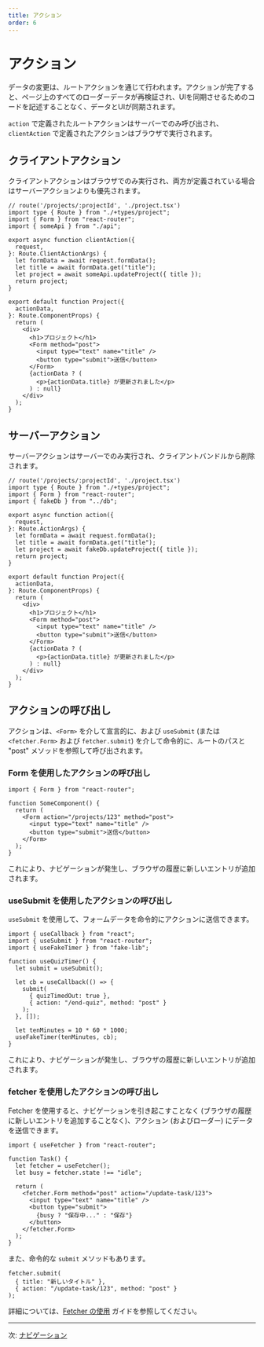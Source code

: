 ```yaml
---
title: アクション
order: 6
---
```


# アクション

データの変更は、ルートアクションを通じて行われます。アクションが完了すると、ページ上のすべてのローダーデータが再検証され、UIを同期させるためのコードを記述することなく、データとUIが同期されます。

`action` で定義されたルートアクションはサーバーでのみ呼び出され、`clientAction` で定義されたアクションはブラウザで実行されます。

## クライアントアクション

クライアントアクションはブラウザでのみ実行され、両方が定義されている場合はサーバーアクションよりも優先されます。

```tsx filename=app/project.tsx
// route('/projects/:projectId', './project.tsx')
import type { Route } from "./+types/project";
import { Form } from "react-router";
import { someApi } from "./api";

export async function clientAction({
  request,
}: Route.ClientActionArgs) {
  let formData = await request.formData();
  let title = await formData.get("title");
  let project = await someApi.updateProject({ title });
  return project;
}

export default function Project({
  actionData,
}: Route.ComponentProps) {
  return (
    <div>
      <h1>プロジェクト</h1>
      <Form method="post">
        <input type="text" name="title" />
        <button type="submit">送信</button>
      </Form>
      {actionData ? (
        <p>{actionData.title} が更新されました</p>
      ) : null}
    </div>
  );
}
```

## サーバーアクション

サーバーアクションはサーバーでのみ実行され、クライアントバンドルから削除されます。

```tsx filename=app/project.tsx
// route('/projects/:projectId', './project.tsx')
import type { Route } from "./+types/project";
import { Form } from "react-router";
import { fakeDb } from "../db";

export async function action({
  request,
}: Route.ActionArgs) {
  let formData = await request.formData();
  let title = await formData.get("title");
  let project = await fakeDb.updateProject({ title });
  return project;
}

export default function Project({
  actionData,
}: Route.ComponentProps) {
  return (
    <div>
      <h1>プロジェクト</h1>
      <Form method="post">
        <input type="text" name="title" />
        <button type="submit">送信</button>
      </Form>
      {actionData ? (
        <p>{actionData.title} が更新されました</p>
      ) : null}
    </div>
  );
}
```

## アクションの呼び出し

アクションは、`<Form>` を介して宣言的に、および `useSubmit` (または `<fetcher.Form>` および `fetcher.submit`) を介して命令的に、ルートのパスと "post" メソッドを参照して呼び出されます。

### Form を使用したアクションの呼び出し

```tsx
import { Form } from "react-router";

function SomeComponent() {
  return (
    <Form action="/projects/123" method="post">
      <input type="text" name="title" />
      <button type="submit">送信</button>
    </Form>
  );
}
```

これにより、ナビゲーションが発生し、ブラウザの履歴に新しいエントリが追加されます。

### useSubmit を使用したアクションの呼び出し

`useSubmit` を使用して、フォームデータを命令的にアクションに送信できます。

```tsx
import { useCallback } from "react";
import { useSubmit } from "react-router";
import { useFakeTimer } from "fake-lib";

function useQuizTimer() {
  let submit = useSubmit();

  let cb = useCallback(() => {
    submit(
      { quizTimedOut: true },
      { action: "/end-quiz", method: "post" }
    );
  }, []);

  let tenMinutes = 10 * 60 * 1000;
  useFakeTimer(tenMinutes, cb);
}
```

これにより、ナビゲーションが発生し、ブラウザの履歴に新しいエントリが追加されます。

### fetcher を使用したアクションの呼び出し

Fetcher を使用すると、ナビゲーションを引き起こすことなく (ブラウザの履歴に新しいエントリを追加することなく)、アクション (およびローダー) にデータを送信できます。

```tsx
import { useFetcher } from "react-router";

function Task() {
  let fetcher = useFetcher();
  let busy = fetcher.state !== "idle";

  return (
    <fetcher.Form method="post" action="/update-task/123">
      <input type="text" name="title" />
      <button type="submit">
        {busy ? "保存中..." : "保存"}
      </button>
    </fetcher.Form>
  );
}
```

また、命令的な `submit` メソッドもあります。

```tsx
fetcher.submit(
  { title: "新しいタイトル" },
  { action: "/update-task/123", method: "post" }
);
```

詳細については、[Fetcher の使用][fetchers] ガイドを参照してください。

---

次: [ナビゲーション](./navigating)

[fetchers]: ../../how-to/fetchers
[data]: ../../api/react-router/data

